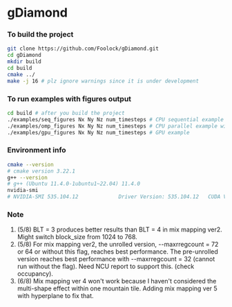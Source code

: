 # gDiamond

### To build the project
```bash
git clone https://github.com/Foolock/gDiamond.git
cd gDiamond
mkdir build
cd build
cmake ../
make -j 16 # plz ignore warnings since it is under development
```

### To run examples with figures output
```bash
cd build # after you build the project
./examples/seq_figures Nx Ny Nz num_timesteps # CPU sequential example
./examples/omp_figures Nx Ny Nz num_timesteps # CPU parallel example with openmp
./examples/gpu_figures Nx Ny Nz num_timesteps # GPU example 
```

### Environment info
```bash
cmake --version
# cmake version 3.22.1
g++ --version
# g++ (Ubuntu 11.4.0-1ubuntu1~22.04) 11.4.0
nvidia-smi
# NVIDIA-SMI 535.104.12             Driver Version: 535.104.12   CUDA Version: 12.2
```

### Note 
1. (5/8) BLT = 3 produces better results than BLT = 4 in mix mapping ver2. Might switch block\_size from 1024 to 768.
2. (5/8) For mix mapping ver2, the unrolled version, --maxrregcount = 72 or 64 or without this flag, reaches best performance. The pre-unrolled version reaches best performance with --maxrregcount = 32 (cannot run without the flag). Need NCU report to support this. (check occupancy).
3. (6/8) Mix mapping ver 4 won't work because I haven't considered the multi-shape effect within one mountain tile. Adding mix mapping ver 5 with hyperplane to fix that. 
